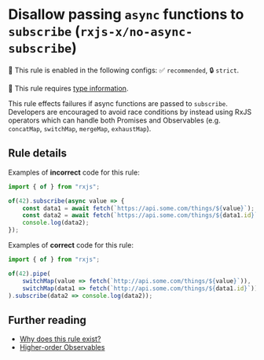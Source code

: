 # Disallow passing `async` functions to `subscribe` (`rxjs-x/no-async-subscribe`)

💼 This rule is enabled in the following configs: ✅ `recommended`, 🔒 `strict`.

💭 This rule requires [type information](https://typescript-eslint.io/linting/typed-linting).

<!-- end auto-generated rule header -->

This rule effects failures if async functions are passed to `subscribe`.
Developers are encouraged to avoid race conditions
by instead using RxJS operators which can handle both Promises and Observables
(e.g. `concatMap`, `switchMap`, `mergeMap`, `exhaustMap`).

## Rule details

Examples of **incorrect** code for this rule:

```ts
import { of } from "rxjs";

of(42).subscribe(async value => {
    const data1 = await fetch(`https://api.some.com/things/${value}`);
    const data2 = await fetch(`https://api.some.com/things/${data1.id}`);
    console.log(data2);
});
```

Examples of **correct** code for this rule:

```ts
import { of } from "rxjs";

of(42).pipe(
    switchMap(value => fetch(`http://api.some.com/things/${value}`)),
    switchMap(data1 => fetch(`http://api.some.com/things/${data1.id}`)),
).subscribe(data2 => console.log(data2));
```

## Further reading

- [Why does this rule exist?](https://stackoverflow.com/q/71559135)
- [Higher-order Observables](https://rxjs.dev/guide/higher-order-observables)
